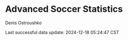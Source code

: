 # Advanced Soccer Statistics
Denis Ostroushko

<!-- gfm -->

Last successful data update: 2024-12-18 05:24:47 CST
